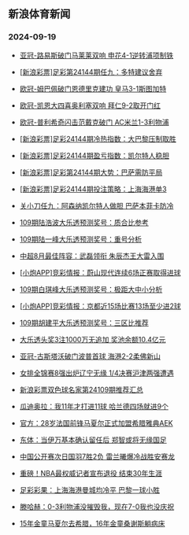 ## 新浪体育新闻 
### 2024-09-19

+ [亚冠-路易斯破门马莱莱双响 申花4-1逆转浦项制铁](https://sports.sina.com.cn/china/afccl/2024-09-18/doc-incpnwhy5624670.shtml)

+ [[新浪彩票]足彩第24144期任九：多特建议舍弃](https://sports.sina.com.cn/l/2024-09-18/doc-incpppey4872779.shtml)

+ [欧冠-姆巴佩破门恩德里克建功 皇马3-1斯图加特](https://sports.sina.com.cn/g/laliga/2024-09-18/doc-incpppfa9150971.shtml)

+ [欧冠-凯恩大四喜奥利塞双响 拜仁9-2取开门红](https://sports.sina.com.cn/global/germany/2024-09-18/doc-incpptnw4763496.shtml)

+ [欧冠-普利希奇闪击范戴克破门 AC米兰1-3利物浦](https://sports.sina.com.cn/g/pl/2024-09-18/doc-incpptnu7980198.shtml)

+ [[新浪彩票]足彩24144期冷热指数：大巴黎压制取胜](https://sports.sina.com.cn/l/2024-09-18/doc-incpppew8103331.shtml)

+ [[新浪彩票]足彩24144期盈亏指数：凯尔特人稳胆](https://sports.sina.com.cn/l/2024-09-18/doc-incpppew8096047.shtml)

+ [[新浪彩票]足彩第24144期大势：巴萨需防平局](https://sports.sina.com.cn/l/2024-09-18/doc-incpppfa9139862.shtml)

+ [[新浪彩票]足彩24144期投注策略：上海海港单3](https://sports.sina.com.cn/l/2024-09-18/doc-incpppfa9140425.shtml)

+ [关小刀任九：阿森纳凯尔特人做胆 巴萨本菲卡防冷](https://sports.sina.com.cn/l/2024-09-18/doc-incpqeas4639447.shtml)

+ [109期陆浩波大乐透预测奖号：质合比参考](https://sports.sina.com.cn/l/2024-09-18/doc-incppxuv2197091.shtml)

+ [109期陆一峰大乐透预测奖号：重号分析](https://sports.sina.com.cn/l/2024-09-18/doc-incppxuu4693774.shtml)

+ [中超8月最佳阵容：武磊领衔 朱辰杰王大雷入围](https://sports.sina.com.cn/china/2024-09-18/doc-incpqkkn7762315.shtml)

+ [[小炮APP]竞彩情报：蔚山现代连续6场正赛取得进球](https://sports.sina.com.cn/l/2024-09-18/doc-incpptnw4795389.shtml)

+ [109期白琪峰大乐透预测奖号：极距大中小分析](https://sports.sina.com.cn/l/2024-09-18/doc-incppxuu4695689.shtml)

+ [[小炮APP]竞彩情报：京都近15场比赛13场至少进2球](https://sports.sina.com.cn/l/2024-09-18/doc-incpptnu8021000.shtml)

+ [109期胡建平大乐透预测奖号：三区比推荐](https://sports.sina.com.cn/l/2024-09-18/doc-incpqeau8872651.shtml)

+ [大乐透头奖3注1000万无追加 奖池余额10.4亿元](https://sports.sina.com.cn/l/2024-09-18/doc-incpquym1899382.shtml)

+ [亚冠-古斯塔沃破门波普首球 海港2-2柔佛新山](https://sports.sina.com.cn/china/afccl/2024-09-18/doc-incpquyh7615772.shtml)

+ [女排全锦赛8强出炉辽宁无缘 1/4决赛沪津两强遭遇](https://sports.sina.com.cn/others/volleyball/2024-09-18/doc-incpqzhk8547221.shtml)

+ [新浪彩票双色球名家第24109期推荐汇总](https://sports.sina.com.cn/l/2024-09-18/doc-incpqeas4636148.shtml)

+ [瓜迪奥拉：我11年才打进11球 哈兰德四场就进9个](https://sports.sina.com.cn/g/pl/2024-09-18/doc-incpqkkq4567470.shtml)

+ [官方：28岁法国前锋马夏尔正式加盟希腊雅典AEK](https://sports.sina.com.cn/g/pl/2024-09-18/doc-incpqqsn4486868.shtml)

+ [东体：当伊万基本确认留任后 郑智或将无缘国足](https://sports.sina.com.cn/china/2024-09-18/doc-incpqkks8789629.shtml)

+ [中国公开赛次日国羽7胜2负 雷兰曦爆冷战胜安赛龙](https://sports.sina.com.cn/others/badmin/2024-09-18/doc-incpqqsq8712984.shtml)

+ [重磅！NBA最权威记者宣布退役 结束30年生涯](https://sports.sina.com.cn/basketball/nba/2024-09-18/doc-incpqzhi1796351.shtml)

+ [足彩彩果：上海海港曼城均冷平 巴黎一球小胜](https://sports.sina.com.cn/l/2024-09-19/doc-incprwmy8287726.shtml)

+ [滕哈赫：0-3利物浦没摧毁我，现在7-0我也没庆祝](https://sports.sina.com.cn/g/2024-09-19/doc-incprfqa7422010.shtml)

+ [15年金童马夏尔去希腊，16年金童桑谢斯躺病床](https://sports.sina.com.cn/g/2024-09-19/doc-incprfqf1752846.shtml)

